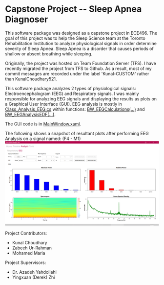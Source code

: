 # Capstone Project -- Sleep Apnea Diagnoser

This software package was designed as a capstone project in ECE496. The goal of this project was
to help the Sleep Science team at the Toronto Rehabilitation Institution to analyze physiological 
signals in order determine severity of Sleep Apnea. Sleep Apnea is a disorder that causes periods 
of shallow or absent breathing while sleeping.

Originally, the project was hosted on Team Foundation Server (TFS). I have recently migrated the 
project from TFS to Github. As a result, most of my commit messages are recorded under the label
'Kunal-CUSTOM' rather than KunalChoudhary521.

This software package analyzes 2 types of physiological signals: Electroencephalogram (EEG) and
Respiratory signals. I was mainly responsible for analyzing EEG signals and displaying the results 
as plots on a Graphical User Interface (GUI). EEG analysis is mostly in [Class_Analysis_EEG.cs](https://github.com/KunalChoudhary521/Capstone/blob/master/SleepApneaAnalysisTool/SleepApneaAnalysisTool/Class_Analysis_EEG.cs)
within functions: 
[BW_EEGCalculations(...)](https://github.com/KunalChoudhary521/Capstone/blob/cb4208596bd62ced775800dcadbfaa15f1185f1a/SleepApneaAnalysisTool/SleepApneaAnalysisTool/Class_Analysis_EEG.cs#L563) and [BW_EEGAnalysisEDF(...)](https://github.com/KunalChoudhary521/Capstone/blob/cb4208596bd62ced775800dcadbfaa15f1185f1a/SleepApneaAnalysisTool/SleepApneaAnalysisTool/Class_Analysis_EEG.cs#L703). 

The GUI code is in [MainWindow.xaml](https://github.com/KunalChoudhary521/Capstone/blob/cb4208596bd62ced775800dcadbfaa15f1185f1a/SleepApneaAnalysisTool/SleepApneaAnalysisTool/MainWindow.xaml#L295).

The following shows a snapshot of resultant plots after performing EEG Analysis on a signal named: (F4 - M1)
![GUI EEG Analysis](https://github.com/KunalChoudhary521/Capstone/blob/master/2%20All-Plots.png "EEG Analysis")


Project Contributors:
* Kunal Choudhary
* Zabeeh Ur-Rahman
* Mohamed Maria


Project Supervisors:
* Dr. Azadeh Yahdollahi
* Yingxuan (Derek) Zhi
